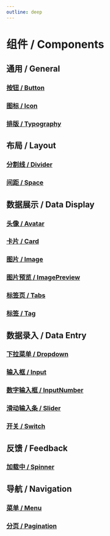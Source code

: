```yaml
---
outline: deep
---
```


# 组件 / Components

## 通用 / General

### [按钮 / Button](./general/button.md)

### [图标 / Icon](./general/icon.md)

### [排版 / Typography](./general/typography.md)

## 布局 / Layout

### [分割线 / Divider](./layout/divider.md)

### [间距 / Space](./layout/space.md)

## 数据展示 / Data Display

### [头像 / Avatar](./data-display/avatar.md)

### [卡片 / Card](./data-display/card.md)

### [图片 / Image](./data-display/image.md)

### [图片预览 / ImagePreview](./data-display/image-preview.md)

### [标签页 / Tabs](./data-display/tabs.md)

### [标签 / Tag](./data-display/tag.md)

## 数据录入 / Data Entry

### [下拉菜单 / Dropdown](./data-entry/dropdown.md)

### [输入框 / Input](./data-entry/input.md)

### [数字输入框 / InputNumber](./data-entry/input-number.md)

### [滑动输入条 / Slider](./data-entry/slider.md)

### [开关 / Switch](./data-entry/switch.md)

## 反馈 / Feedback

### [加载中 / Spinner](./feedback/spinner.md)

## 导航 / Navigation

### [菜单 / Menu](./navigation/menu.md)

### [分页 / Pagination](./navigation/pagination.md)